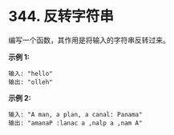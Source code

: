 # 344. 反转字符串

编写一个函数，其作用是将输入的字符串反转过来。

**示例 1:**
```
输入: "hello"
输出: "olleh"
```

**示例 2:**
```
输入: "A man, a plan, a canal: Panama"
输出: "amanaP :lanac a ,nalp a ,nam A"
```
